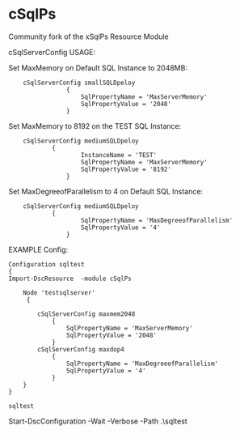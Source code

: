 # cSqlPs
Community fork of the xSqlPs Resource Module

cSqlServerConfig USAGE:

Set MaxMemory on Default SQL Instance to 2048MB:

        cSqlServerConfig smallSQLDpeloy
			        {
				        SqlPropertyName = 'MaxServerMemory'
				        SqlPropertyValue = '2048'
			        }

Set MaxMemory to 8192 on the TEST SQL Instance:

        cSqlServerConfig mediumSQLDpeloy
				{
				        InstanceName = 'TEST'
				        SqlPropertyName = 'MaxServerMemory'
				        SqlPropertyValue = '8192'
			        }

Set MaxDegreeofParallelism to 4 on Default SQL Instance:

        cSqlServerConfig mediumSQLDpeloy
				{
				        SqlPropertyName = 'MaxDegreeofParallelism'
				        SqlPropertyValue = '4'
			        }	

EXAMPLE Config:

	Configuration sqltest
	{
	Import-DscResource  -module cSqlPs

		Node 'testsqlserver'
		 {
			
			cSqlServerConfig maxmem2048
				{
					SqlPropertyName = 'MaxServerMemory'
					SqlPropertyValue = '2048'
				}
			cSqlServerConfig maxdop4
				{
					SqlPropertyName = 'MaxDegreeofParallelism'
					SqlPropertyValue = '4'
				}
		}
	}

	sqltest

Start-DscConfiguration -Wait -Verbose -Path .\sqltest